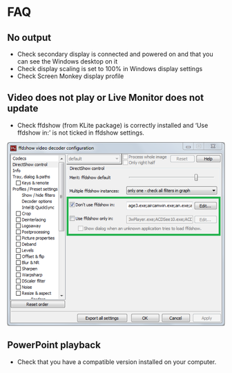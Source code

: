 # FAQ

## No output
- Check secondary display is connected and powered on and that you can see the Windows desktop on it
- Check display scaling is set to 100% in Windows display settings
- Check Screen Monkey display profile

## Video does not play or Live Monitor does not update
- Check ffdshow (from KLite package) is correctly installed and ‘Use ffdshow in:’ is not ticked in ffdshow settings.

![](../images/ffdshow.png)

## PowerPoint playback
- Check that you have a compatible version installed on your computer.